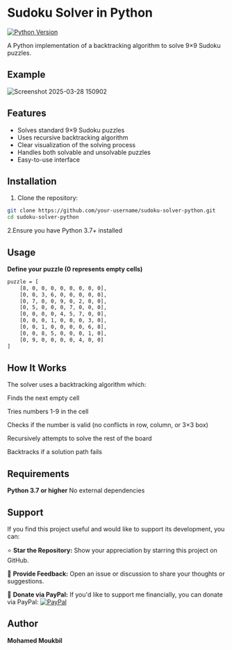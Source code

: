 # Sudoku Solver in Python

[![Python Version](https://img.shields.io/badge/python-3.7+-blue.svg)](https://www.python.org/downloads/)


A Python implementation of a backtracking algorithm to solve 9×9 Sudoku puzzles.

## Example

![Screenshot 2025-03-28 150902](https://github.com/user-attachments/assets/39e9fe84-f5ea-45bc-82f8-f53912204b70)

## Features

- Solves standard 9×9 Sudoku puzzles
- Uses recursive backtracking algorithm
- Clear visualization of the solving process
- Handles both solvable and unsolvable puzzles
- Easy-to-use interface

## Installation

1. Clone the repository:
```bash
git clone https://github.com/your-username/sudoku-solver-python.git
cd sudoku-solver-python
```
2.Ensure you have Python 3.7+ installed

## Usage

**Define your puzzle (0 represents empty cells)**

```bash
puzzle = [
    [8, 0, 0, 0, 0, 0, 0, 0, 0],
    [0, 0, 3, 6, 0, 0, 0, 0, 0],
    [0, 7, 0, 0, 9, 0, 2, 0, 0],
    [0, 5, 0, 0, 0, 7, 0, 0, 0],
    [0, 0, 0, 0, 4, 5, 7, 0, 0],
    [0, 0, 0, 1, 0, 0, 0, 3, 0],
    [0, 0, 1, 0, 0, 0, 0, 6, 8],
    [0, 0, 8, 5, 0, 0, 0, 1, 0],
    [0, 9, 0, 0, 0, 0, 4, 0, 0]
]
```
## How It Works

The solver uses a backtracking algorithm which:

Finds the next empty cell

Tries numbers 1-9 in the cell

Checks if the number is valid (no conflicts in row, column, or 3×3 box)

Recursively attempts to solve the rest of the board

Backtracks if a solution path fails

## Requirements

**Python 3.7 or higher**
No external dependencies

## Support

If you find this project useful and would like to support its development, you can:

⭐ **Star the Repository:** Show your appreciation by starring this project on GitHub.

💬 **Provide Feedback:** Open an issue or discussion to share your thoughts or suggestions.

🤍 **Donate via PayPal:** If you'd like to support me financially, you can donate via PayPal:
[![PayPal](https://img.shields.io/badge/Donate-PayPal-blue?logo=paypal)](https://paypal.me/basic1man?country.x=MA&locale.x=en_US)


## Author

**Mohamed Moukbil**

